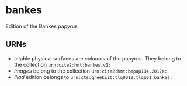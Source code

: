 # bankes


Edition of the Bankes papyrus


## URNs

-  citable physical surfaces are *columns* of the papyrus.  They belong to the collection `urn:cite2:hmt:bankes.v1:`
-  *images* belong to the collection `urn:cite2:hmt:bmpap114.2017a:`
-  *Iliad* edition belongs to `urn:cts:greekLit:tlg0012.tlg001.bankes:`
